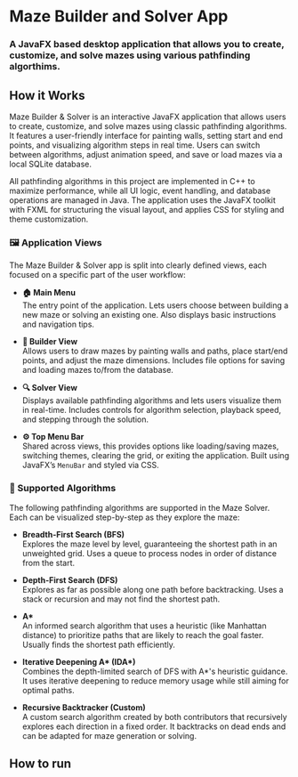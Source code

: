 # Maze Builder and Solver App
### A JavaFX based desktop application that allows you to create, customize, and solve mazes using various pathfinding algorthims.

## How it Works
Maze Builder & Solver is an interactive JavaFX application that allows users to create, customize, and solve mazes using classic pathfinding algorithms. 
It features a user-friendly interface for painting walls, setting start and end points, and visualizing algorithm steps in real time.
Users can switch between algorithms, adjust animation speed, and save or load mazes via a local SQLite database. 

All pathfinding algorithms in this project are implemented in C++ to maximize performance, while all UI logic, event handling, and database operations are managed in Java. 
The application uses the JavaFX toolkit with FXML for structuring the visual layout, and applies CSS for styling and theme customization.

### 🖼️ Application Views

The Maze Builder & Solver app is split into clearly defined views, each focused on a specific part of the user workflow:

- **🏠 Main Menu**  
  The entry point of the application. Lets users choose between building a new maze or solving an existing one. Also displays basic instructions and navigation tips.

- **🧱 Builder View**  
  Allows users to draw mazes by painting walls and paths, place start/end points, and adjust the maze dimensions. Includes file options for saving and loading mazes to/from the database.

- **🔍 Solver View**  
  Displays available pathfinding algorithms and lets users visualize them in real-time. Includes controls for algorithm selection, playback speed, and stepping through the solution.

- **⚙️ Top Menu Bar**  
  Shared across views, this provides options like loading/saving mazes, switching themes, clearing the grid, or exiting the application. Built using JavaFX’s `MenuBar` and styled via CSS.



### 🧠 Supported Algorithms

The following pathfinding algorithms are supported in the Maze Solver. Each can be visualized step-by-step as they explore the maze:

- **Breadth-First Search (BFS)**  
  Explores the maze level by level, guaranteeing the shortest path in an unweighted grid. Uses a queue to process nodes in order of distance from the start.

- **Depth-First Search (DFS)**  
  Explores as far as possible along one path before backtracking. Uses a stack or recursion and may not find the shortest path.

- **A\***  
  An informed search algorithm that uses a heuristic (like Manhattan distance) to prioritize paths that are likely to reach the goal faster. Usually finds the shortest path efficiently.

- **Iterative Deepening A\* (IDA\*)**  
  Combines the depth-limited search of DFS with A\*'s heuristic guidance. It uses iterative deepening to reduce memory usage while still aiming for optimal paths.

- **Recursive Backtracker (Custom)**  
  A custom search algorithm created by both contributors that recursively explores each direction in a fixed order. It backtracks on dead ends and can be adapted for maze generation or solving.



## How to run
